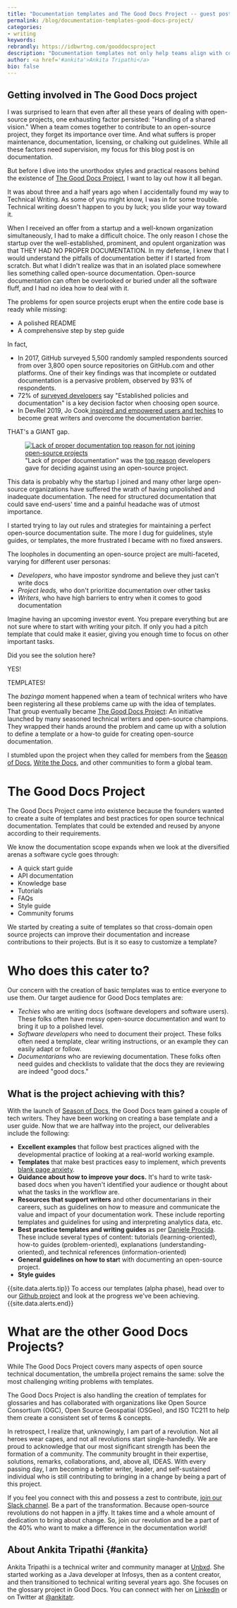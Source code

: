 ```yaml
---
title: "Documentation templates and The Good Docs Project -- guest post by Ankita Tripathi"
permalink: /blog/documentation-templates-good-docs-project/
categories:
- writing
keywords:
rebrandly: https://idbwrtng.com/gooddocsproject
description: "Documentation templates not only help teams align with consistent approaches in docs, templates help guide engineers, non-writers, or other roles in creating content, removing the intimidation of a blank page. A group of writers passionate about templates have been working together to create templates for a variety of documentation scenarios. This group's project is called <a href='https://thegooddocsproject.dev/'>The Good Docs Project</a>. The project makes available templates for API overviews, quickstart guides, reference, how-to topics, discussions, tutorials, and more. The following is a guest post by <a href='#ankita'>Ankita Tripathi</a>, a member of The Good Docs project, discussing the project and her motivations for getting involved."
author: <a href='#ankita'>Ankita Tripathi</a>
bio: false
---
```


## Getting involved in The Good Docs project

I was surprised to learn that even after all these years of dealing with open-source projects, one exhausting factor persisted: "Handling of a shared vision." When a team comes together to contribute to an open-source project, they forget its importance over time. And what suffers is proper maintenance, documentation, licensing, or chalking out guidelines. While all these factors need supervision, my focus for this blog post is on documentation.

But before I dive into the unorthodox styles and practical reasons behind the existence of [The Good Docs Project](https://thegooddocsproject.dev/), I want to lay out how it all began.

It was about three and a half years ago when I accidentally found my way to Technical Writing. As some of you might know, I was in for some trouble. Technical writing doesn't happen to you by luck; you slide your way toward it.

When I received an offer from a startup and a well-known organization simultaneously, I had to make a difficult choice. The only reason I chose the startup over the well-established, prominent, and opulent organization was that THEY HAD NO PROPER DOCUMENTATION. In my defense, I knew that I would understand the pitfalls of documentation better if I started from scratch. But what I didn't realize was that in an isolated place somewhere lies something called open-source documentation. Open-source documentation can often be overlooked or buried under all the software fluff, and I had no idea how to deal with it.

The problems for open source projects erupt when the entire code base is ready while missing:

*   A polished README
*   A comprehensive step by step guide

In fact,

*   In 2017, GitHub surveyed 5,500 randomly sampled respondents sourced from over 3,800 open source repositories on GitHub.com and other platforms. One of their key findings was that incomplete or outdated documentation is a pervasive problem, observed by 93% of respondents.
*   72% of [surveyed developers](https://cdn2.hubspot.net/hubfs/4008838/Resources/The-2019-Tidelift-managed-open-source-survey-results.pdf) say "Established policies and documentation" is a key decision factor when choosing open source.
*   In DevRel 2019, Jo Cook[ inspired and empowered users and techies](https://github.com/archaeogeek/devrelcon2019/blob/master/empowering-users-and-techies-to-become-great-writers-devrelcon2019+notes.pdf) to become great writers and overcome the documentation barrier.

THAT's a GIANT gap.

<figure><a href="https://www.digitalocean.com/currents/october-2018/"><img src="https://s3.us-west-1.wasabisys.com/idbwmedia.com/images/problems-open-source-ankita.png" alt="Lack of proper documentation top reason for not joining open-source projects" /></a><figcaption>"Lack of proper documentation" was the <a href="https://www.digitalocean.com/currents/october-2018/">top reason</a> developers gave for deciding against using an open-source project.</figcaption></figure>

This data is probably why the startup I joined and many other large open-source organizations have suffered the wrath of having unpolished and inadequate documentation. The need for structured documentation that could save end-users' time and a painful headache was of utmost importance.

I started trying to lay out rules and strategies for maintaining a perfect open-source documentation suite. The more I dug for guidelines, style guides, or templates, the more frustrated I became with no fixed answers.

The loopholes in documenting an open-source project are multi-faceted, varying for different user personas:

*   _Developers_, who have impostor syndrome and believe they just can't write docs
*   _Project leads,_ who don't prioritize documentation over other tasks
*   _Writers_, who have high barriers to entry when it comes to good documentation

Imagine having an upcoming investor event. You prepare everything but are not sure where to start with writing your pitch. If only you had a pitch template that could make it easier, giving you enough time to focus on other important tasks.

Did you see the solution here?

YES!

TEMPLATES!

The *bazinga* moment happened when a team of technical writers who have been registering all these problems came up with the idea of templates. That group eventually became [The Good Docs Project](https://thegooddocsproject.dev/): An initiative launched by many seasoned technical writers and open-source champions. They wrapped their hands around the problem and came up with a solution to define a template or a how-to guide for creating open-source documentation.

I stumbled upon the project when they called for members from the [Season of Docs](https://developers.google.com/season-of-docs), [Write the Docs](https://www.writethedocs.org/), and other communities to form a global team.

# The Good Docs Project

The Good Docs Project came into existence because the founders wanted to create a suite of templates and best practices for open source technical documentation. Templates that could be extended and reused by anyone according to their requirements.

We know the documentation scope expands when we look at the diversified arenas a software cycle goes through:

*   A quick start guide
*   API documentation
*   Knowledge base
*   Tutorials
*   FAQs
*   Style guide
*   Community forums

We started by creating a suite of templates so that cross-domain open source projects can improve their documentation and increase contributions to their projects. But is it so easy to customize a template?

# Who does this cater to?

Our concern with the creation of basic templates was to entice everyone to use them. Our target audience for Good Docs templates are:

*   _Techies_ who are writing docs (software developers and software users). These folks often have messy open-source documentation and want to bring it up to a polished level.
*   _Software developers_ who need to document their project. These folks often need a template, clear writing instructions, or an example they can easily adapt or follow.
*   _Documentarians_ who are reviewing documentation. These folks often need guides and checklists to validate that the docs they are reviewing are indeed "good docs."

## What is the project achieving with this?

With the launch of [Season of Docs](https://developers.google.com/season-of-docs), the Good Docs team gained a couple of tech writers. They have been working on creating a base template and a user guide. Now that we are halfway into the project, our deliverables include the following:

*   **Excellent examples** that follow best practices aligned with the developmental practice of looking at a real-world working example.
*   **Templates** that make best practices easy to implement, which prevents [blank page anxiety](https://gifimage.net/blinking-cursor-gif-3/).
*   **Guidance about how to improve your docs.** It's hard to write task-based docs when you haven't identified your audience or thought about what the tasks in the workflow are.
*   **Resources that support writers** and other documentarians in their careers, such as guidelines on how to measure and communicate the value and impact of your documentation work. These include reporting templates and guidelines for using and interpreting analytics data, etc.
*   **Best practice templates and writing guides** as per [Daniele Procida](https://www.divio.com/blog/documentation/). These include several types of content: tutorials (learning-oriented), how-to guides (problem-oriented),  explanations (understanding-oriented), and technical references (information-oriented)
*   **General guidelines on how to star**t with documenting an open-source project.
*   **Style guides**

{{site.data.alerts.tip}} To access our templates (alpha phase), head over to our <a href='https://github.com/thegooddocsproject/templates'>Github project</a> and look at the progress we've been achieving. {{site.data.alerts.end}}

# What are the other Good Docs Projects?

While The Good Docs Project covers many aspects of open source technical documentation, the umbrella project remains the same: solve the most challenging writing problems with templates.

The Good Docs Project is also handling the creation of templates for glossaries and has collaborated with organizations like Open Source Consortium (OGC), Open Source Geospatial (OSGeo), and ISO TC211 to help them create a consistent set of terms & concepts.

In retrospect, I realize that, unknowingly, I am part of a revolution. Not all heroes wear capes, and not all revolutions start single-handedly. We are proud to acknowledge that our most significant strength has been the formation of a community. The community brought in their expertise, solutions, remarks, collaborations, and, above all, IDEAS. With every passing day, I am becoming a better writer, leader, and self-sustained individual who is still contributing to bringing in a change by being a part of this project.

If you feel you connect with this and possess a zest to contribute, [join our Slack channel](https://join.slack.com/t/thegooddocs/shared_invite/). Be a part of the transformation. Because open-source revolutions do not happen in a jiffy. It takes time and a whole amount of dedication to bring about change. So, join our revolution and be a part of the 40% who want to make a difference in the documentation world!

## About Ankita Tripathi {#ankita}

Ankita Tripathi is a technical writer and community manager at [Unbxd](https://unbxd.com/). She started working as a Java developer at Infosys, then as a content creator, and then transitioned to technical writing several years ago. She focuses on the glossary project in Good Docs. You can connect with her on [LinkedIn](https://www.linkedin.com/in/writer-tripathi/) or on Twitter at [@ankitatr](https://twitter.com/ankitatr).
